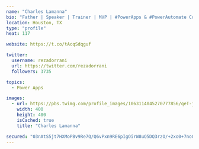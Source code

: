 ```yaml
---
name: "Charles Lamanna"
bio: "Father | Speaker | Trainer | MVP | #PowerApps & #PowerAutomate Community Super User | YouTuber Right-pointing triangle http://youtube.com/c/rezadorrani | Learn - Share - Clockwise rightwards and leftwards open circle arrows"
location: Houston, TX
type: "profile"
heat: 117

website: https://t.co/tAcqSdqguf

twitter:
  username: rezadorrani
  url: https://twitter.com/rezadorrani
  followers: 3735

topics:
  - Power Apps

images:
  - url: https://pbs.twimg.com/profile_images/1063114045270777856/qeT-jpWr_400x400.jpg
    width: 400
    height: 400
    isCached: true
    title: "Charles Lamanna"

secured: "03nAtS5jt7HXMoPBv9Re7Q/Q6vPxn9RE6pIgOirW8uQ5DQ3rzO/+2xo0+7noQjX18VWtrt1zYNea5F7eRnIEUcLs4jWUPPa2vxXWi1dvD8Ms5kw3xkp97/wDKvZkTbp+HEwK+6XzDApVBGbAl2I6EX8ce5EVIwU0iRqj/pVs7KVN68Hw2J0k3GtzRiXWeuj8p0ENWdqufz4hVyGIv6K3Lpv9c5FVwmi5/9Nl/SVkFdBE2a5p1mrIf3AcW+faNKaiOs5ygqyLuf2i3mSxgduQ69TrwCUqJiJA1U+Fr7iOAIAMSrxneQIeLFdUW8djYtoNDb/G9FcXwHXrabPxFVCcwM+pIUIxxBLeyTndSTfJdYtdIDML/Zc6nNjjfSr70AYnReXhwblqO+01o7wToKTEWTqA0RNbZLugXqRjj/6Twfo=;eLWU8KBK2tyZHjEiSfUyhQ=="
---
```


